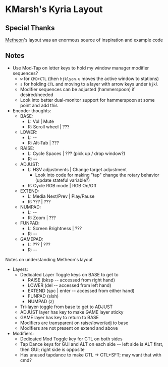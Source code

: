 # KMarsh's Kyria Layout

## Special Thanks

[Metheon](https://github.com/metheon/qmk_firmware/blob/metheon/users/metheon/readme.md)'s
layout was an enormous source of inspiration and example code

## Notes

* Use Mod-Tap on letter keys to hold my window manager modifier sequences?
  * `w` for `CMD+CTL` (then `hjklyon.u` moves the active window to stations)
  * `s` for holding `CTL` and moving to a layer with arrow keys under `hjkl`
  * Modifier sequences can be adjusted (hammerspoon) if desired/needed
  * Look into better dual-monitor support for hammerspoon at some point and add this
* Encoder thoughts:
  * BASE:
    * L: Vol | Mute
    * R: Scroll wheel | ???
  * LOWER:
    * L: --
    * R: Alt-Tab | ???
  * RAISE:
    * L: Cycle Spaces | ??? (pick up / drop window?)
    * R: --
  * ADJUST:
    * L: HSV adjustments | Change target adjustment
      * Look into code for making "tap" change the rotary behavior (update stateful variable?)
    * R: Cycle RGB mode | RGB On/Off
  * EXTEND:
    * L: Media Next/Prev | Play/Pause
    * R: ??? | ???
  * NUMPAD:
    * L: --
    * R: Zoom | ???
  * FUNPAD:
    * L: Screen Brightness | ???
    * R: --
  * GAMEPAD:
    * L: ??? | ???
    * R: --

Notes on understanding Metheon's layout
* Layers:
  * Dedicated Layer Toggle keys on BASE to get to
    * RAISE (bksp -- accessed from right hand)
    * LOWER (del -- accessed from left hand)
    * EXTEND (spc | enter -- accessed from either hand)
    * FUNPAD (slsh)
    * NUMPAD (z)
  * Tri-layer-toggle from base to get to ADJUST
  * ADJUST layer has key to make GAME layer sticky
  * GAME layer has key to return to BASE
  * Modifiers are transparent on raise/lower/adj to base
  * Modifiers are not present on extend and above
* Modifiers:
  * Dedicated Mod Toggle key for CTL on both sides
  * Tap Dance keys for GUI and ALT on each side -- left side is ALT first, then GUI; right side is opposite
  * Has unused tapdance to make CTL -> CTL+SFT; may want that with cmd?


